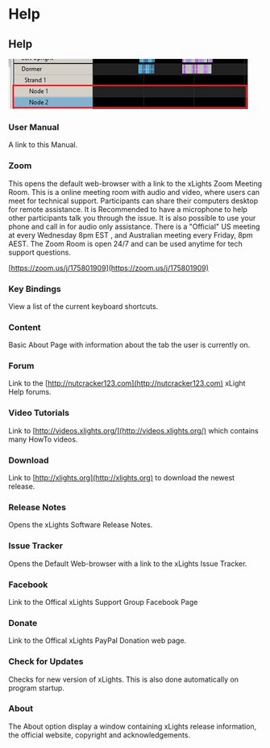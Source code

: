 # Help

## Help

![](../../.gitbook/assets/image%20%28239%29.png)

### User Manual

A link to this Manual.

### Zoom

This opens the default web-browser with a link to the xLights Zoom Meeting Room. This is a online meeting room with audio and video, where users can meet for technical support. Participants can share their computers desktop for remote assistance. It is Recommended to have a microphone to help other participants talk you through the issue. It is also possible to use your phone and call in for audio only assistance. There is a "Official" US meeting at every Wednesday 8pm EST , and Australian meeting every Friday, 8pm AEST. The Zoom Room is open 24/7 and can be used anytime for tech support questions.

[https://zoom.us/j/175801909](https://zoom.us/j/175801909)

### Key Bindings

View a list of the current keyboard shortcuts.

### Content

Basic About Page with information about the tab the user is currently on.

### Forum

Link to the [http://nutcracker123.com](http://nutcracker123.com) xLight Help forums.

### Video Tutorials

Link to [http://videos.xlights.org/](http://videos.xlights.org/) which contains many HowTo videos.

### Download

Link to [http://xlights.org](http://xlights.org) to download the newest release.

### Release Notes

Opens the xLights Software Release Notes.

### Issue Tracker

Opens the Default Web-browser with a link to the xLights Issue Tracker.

### Facebook

Link to the Offical xLights Support Group Facebook Page

### Donate

Link to the Offical xLights PayPal Donation web page.

### Check for Updates

Checks for new version of xLights. This is also done automatically on program startup.

### About

The About option display a window containing xLights release information, the official website, copyright and acknowledgements.



